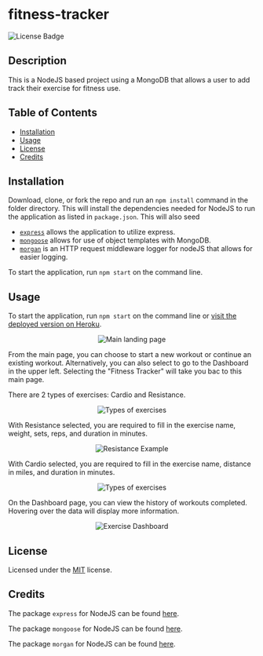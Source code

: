 # fitness-tracker
![License Badge](https://img.shields.io/badge/License-MIT-yellow.svg)

## Description

This is a NodeJS based project using a MongoDB that allows a user to add track their exercise for fitness use.


## Table of Contents
* [Installation](#installation)
* [Usage](#usage)
* [License](#license)
* [Credits](#credits)


## Installation

Download, clone, or fork the repo and run an `npm install` command in the folder directory. This will install the dependencies needed for NodeJS to run the application as listed in `package.json`. This will also seed 

 * [`express`](https://www.npmjs.com/package/express) allows the application to utilize express.
 * [`mongoose`](https://www.npmjs.com/package/mongoose) allows for use of object templates with MongoDB.
 * [`morgan`](https://www.npmjs.com/package/morgan) is an HTTP request middleware logger for nodeJS that allows for easier logging.

To start the application, run `npm start` on the command line.



## Usage

To start the application, run `npm start` on the command line or [visit the deployed version on Heroku](https://cryptic-refuge-65885.herokuapp.com/).

<p align="center">
    <img alt="Main landing page" src="">
</p>
From the main page, you can choose to start a new workout or continue an existing workout. Alternatively, you can also select to go to the Dashboard in the upper left. Selecting the "Fitness Tracker" will take you bac to this main page.


There are 2 types of exercises: Cardio and Resistance.
<p align="center">
    <img alt="Types of exercises" src="">
</p>

With Resistance selected, you are required to fill in the exercise name, weight, sets, reps, and duration in minutes.
<p align="center">
    <img alt="Resistance Example" src="">
</p>

With Cardio selected, you are required to fill in the exercise name, distance in miles, and duration in minutes.
<p align="center">
    <img alt="Types of exercises" src="">
</p>

On the Dashboard page, you can view the history of workouts completed. Hovering over the data will display more information.
<p align="center">
    <img alt="Exercise Dashboard" src="">
</p>


## License

Licensed under the [MIT](LICENSE.txt) license.


## Credits

The package `express` for NodeJS can be found [here](https://www.npmjs.com/package/express).

The package `mongoose` for NodeJS can be found [here](https://www.npmjs.com/package/mongoose).

The package `morgan` for NodeJS can be found [here](https://www.npmjs.com/package/morgan).
